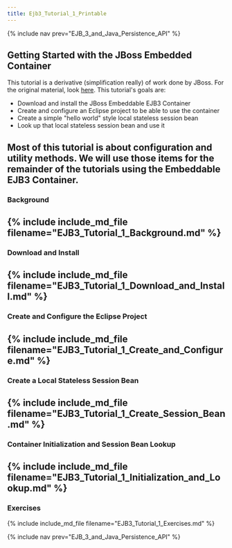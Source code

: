 ```yaml
---
title: Ejb3_Tutorial_1_Printable
---
```

{% include nav prev="EJB_3_and_Java_Persistence_API" %}

## Getting Started with the JBoss Embedded Container

This tutorial is a derivative (simplification really) of work done by JBoss. For the original material, look [here](http://docs.jboss.org/ejb3/embedded/embedded.html). This tutorial's goals are:
* Download and install the JBoss Embeddable EJB3 Container
* Create and configure an Eclipse project to be able to use the container
* Create a simple "hello world" style local stateless session bean
* Look up that local stateless session bean and use it

Most of this tutorial is about configuration and utility methods. We will use those items for the remainder of the tutorials using the Embeddable EJB3 Container.
----
### Background
{% include include_md_file filename="EJB3_Tutorial_1_Background.md" %}
----
### Download and Install
{% include include_md_file filename="EJB3_Tutorial_1_Download_and_Install.md" %}
----
### Create and Configure the Eclipse Project
{% include include_md_file filename="EJB3_Tutorial_1_Create_and_Configure.md" %}
----
### Create a Local Stateless Session Bean
{% include include_md_file filename="EJB3_Tutorial_1_Create_Session_Bean.md" %}
----
### Container Initialization and Session Bean Lookup
{% include include_md_file filename="EJB3_Tutorial_1_Initialization_and_Lookup.md" %}
----
### Exercises
{% include include_md_file filename="EJB3_Tutorial_1_Exercises.md" %}

{% include nav prev="EJB_3_and_Java_Persistence_API" %}
